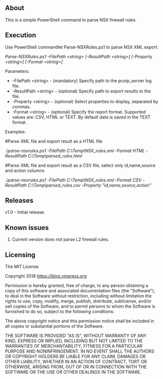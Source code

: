 **About**
--------
This is a simple PowerShell command to parse NSX firewall rules.

**Execution**
--------
Use PowerShell commandlet Parse-NSXRules.ps1 to parse NSX XML export.

_Parse-NSXRules.ps1 -FilePath \<string\> [-ResultPath \<string\>] [-Property \<string\>] [-Format \<string\>]_

Parameters:
-  -FilePath \<string\>   - (mandatory) Specify path to the pcoip_server log file.
-  -ResultPath \<string\> - (optional) Specify path to export results to the file.
-  -Property \<string\> - (optional) Select properties to display, separated by commas.
-  -Format \<string\>     - (optional) Specify the report format. Supported values are: CSV, HTML or TEXT. By default data is saved in the TEXT format.

Examples:

  #Parse XML file and export result as a HTML file
  
  _.\parse-nsxrules.ps1 -FilePath C:\Temp\NSX_rules.xml -Format HTML -ResultPath C:\Temp\parsed_rules.html_
  
  #Parse XML file and export result as a CSV file, select only id,name,source and action columns
  
  _.\parse-nsxrules.ps1 -FilePath C:\Temp\NSX_rules.xml -Format CSV -ResultPath C:\Temp\parsed_rules.csv -Property "id,name,source,action"_

**Releases**
--------

v1.0 - Initial release.

**Known issues**
--------
1. Current version does not parse L2 firewall rules.

**Licensing**
-------
The MIT License

Copyright 2018 https://blog.vmpress.org

Permission is hereby granted, free of charge, to any person obtaining a copy of this software and associated documentation files (the "Software"), to deal in the Software without restriction, including without limitation the rights to use, copy, modify, merge, publish, distribute, sublicense, and/or sell copies of the Software, and to permit persons to whom the Software is furnished to do so, subject to the following conditions:

The above copyright notice and this permission notice shall be included in all copies or substantial portions of the Software.

THE SOFTWARE IS PROVIDED "AS IS", WITHOUT WARRANTY OF ANY KIND, EXPRESS OR IMPLIED, INCLUDING BUT NOT LIMITED TO THE WARRANTIES OF MERCHANTABILITY, FITNESS FOR A PARTICULAR PURPOSE AND NONINFRINGEMENT. IN NO EVENT SHALL THE AUTHORS OR COPYRIGHT HOLDERS BE LIABLE FOR ANY CLAIM, DAMAGES OR OTHER LIABILITY, WHETHER IN AN ACTION OF CONTRACT, TORT OR OTHERWISE, ARISING FROM, OUT OF OR IN CONNECTION WITH THE SOFTWARE OR THE USE OR OTHER DEALINGS IN THE SOFTWARE.
